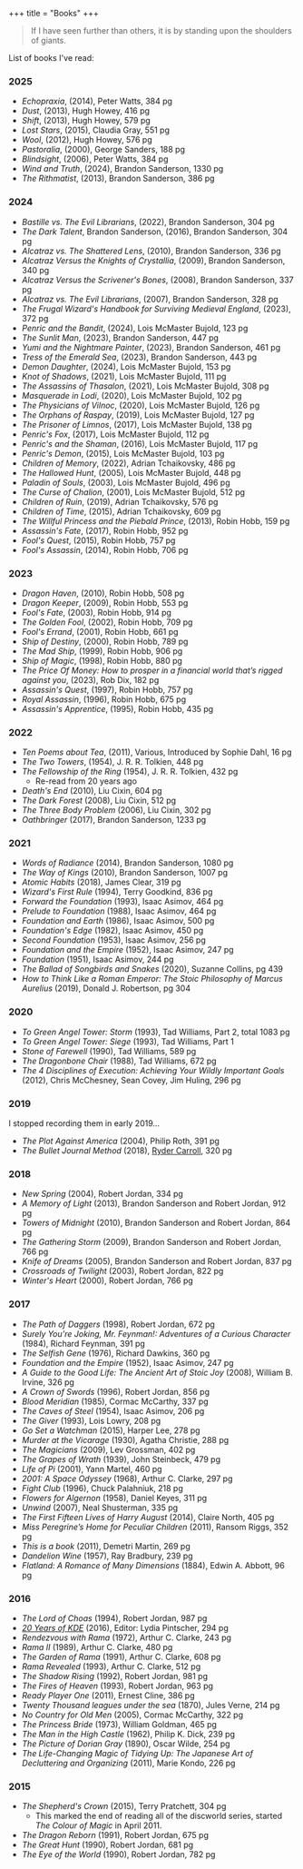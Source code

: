+++
title = "Books"
+++

> If I have seen further than others, it is by standing upon the shoulders of giants.

List of books I've read:

### 2025

* _Echopraxia_, (2014), Peter Watts, 384 pg
* _Dust_, (2013), Hugh Howey, 416 pg
* _Shift_, (2013), Hugh Howey, 579 pg
* _Lost Stars_, (2015), Claudia Gray, 551 pg
* _Wool_, (2012), Hugh Howey, 576 pg
* _Pastoralia_, (2000), George Sanders, 188 pg
* _Blindsight_, (2006), Peter Watts, 384 pg
* _Wind and Truth_, (2024), Brandon Sanderson, 1330 pg
* _The Rithmatist_, (2013), Brandon Sanderson, 386 pg

### 2024

* _Bastille vs. The Evil Librarians_, (2022), Brandon Sanderson, 304 pg
* _The Dark Talent_, Brandon Sanderson, (2016), Brandon Sanderson, 304 pg
* _Alcatraz vs. The Shattered Lens_, (2010), Brandon Sanderson, 336 pg
* _Alcatraz Versus the Knights of Crystallia_, (2009), Brandon Sanderson, 340 pg
* _Alcatraz Versus the Scrivener's Bones_, (2008), Brandon Sanderson, 337 pg
* _Alcatraz vs. The Evil Librarians_, (2007), Brandon Sanderson, 328 pg
* _The Frugal Wizard's Handbook for Surviving Medieval England_, (2023), 372 pg
* _Penric and the Bandit_, (2024), Lois McMaster Bujold, 123 pg
* _The Sunlit Man_, (2023), Brandon Sanderson, 447 pg
* _Yumi and the Nightmare Painter_, (2023), Brandon Sanderson, 461 pg
* _Tress of the Emerald Sea_, (2023), Brandon Sanderson, 443 pg
* _Demon Daughter_, (2024), Lois McMaster Bujold, 153 pg
* _Knot of Shadows_, (2021), Lois McMaster Bujold, 111 pg
* _The Assassins of Thasalon_, (2021), Lois McMaster Bujold, 308 pg
* _Masquerade in Lodi_, (2020), Lois McMaster Bujold, 102 pg
* _The Physicians of Vilnoc_, (2020), Lois McMaster Bujold, 126 pg
* _The Orphans of Raspay_, (2019), Lois McMaster Bujold, 127 pg
* _The Prisoner of Limnos_, (2017), Lois McMaster Bujold, 138 pg
* _Penric's Fox_, (2017), Lois McMaster Bujold, 112 pg
* _Penric's and the Shaman_, (2016), Lois McMaster Bujold, 117 pg
* _Penric's Demon_, (2015), Lois McMaster Bujold, 103 pg
* _Children of Memory_, (2022), Adrian Tchaikovsky, 486 pg
* _The Hallowed Hunt_, (2005), Lois McMaster Bujold, 448 pg
* _Paladin of Souls_, (2003), Lois McMaster Bujold, 496 pg
* _The Curse of Chalion_, (2001), Lois McMaster Bujold, 512 pg
* _Children of Ruin_, (2019), Adrian Tchaikovsky, 576 pg
* _Children of Time_, (2015), Adrian Tchaikovsky, 609 pg
* _The Willful Princess and the Piebald Prince_, (2013), Robin Hobb, 159 pg
* _Assassin's Fate_, (2017), Robin Hobb, 952 pg
* _Fool's Quest_, (2015), Robin Hobb, 757 pg
* _Fool's Assassin_, (2014), Robin Hobb, 706 pg

### 2023

* _Dragon Haven_, (2010), Robin Hobb, 508 pg
* _Dragon Keeper_, (2009), Robin Hobb, 553 pg
* _Fool's Fate_, (2003), Robin Hobb, 914 pg
* _The Golden Fool_, (2002), Robin Hobb, 709 pg
* _Fool's Errand_, (2001), Robin Hobb, 661 pg
* _Ship of Destiny_, (2000), Robin Hobb, 789 pg
* _The Mad Ship_, (1999), Robin Hobb, 906 pg
* _Ship of Magic_, (1998), Robin Hobb, 880 pg
* _The Price Of Money: How to prosper in a financial world that’s rigged against you_, (2023), Rob Dix, 182 pg
* _Assassin's Quest_, (1997), Robin Hobb, 757 pg
* _Royal Assassin_, (1996), Robin Hobb, 675 pg
* _Assassin's Apprentice_, (1995), Robin Hobb, 435 pg

### 2022

* _Ten Poems about Tea_, (2011), Various, Introduced by Sophie Dahl, 16 pg
* _The Two Towers_, (1954), J. R. R. Tolkien,  448 pg
* _The Fellowship of the Ring_ (1954), J. R. R. Tolkien, 432 pg
  * Re-read from 20 years ago
* _Death's End_ (2010), Liu Cixin, 604 pg
* _The Dark Forest_ (2008), Liu Cixin, 512 pg
* _The Three Body Problem_ (2006), Liu Cixin, 302 pg
* _Oathbringer_ (2017), Brandon Sanderson, 1233 pg

### 2021

* _Words of Radiance_ (2014), Brandon Sanderson, 1080 pg
* _The Way of Kings_ (2010), Brandon Sanderson, 1007 pg
* _Atomic Habits_ (2018), James Clear, 319 pg
* _Wizard's First Rule_ (1994), Terry Goodkind, 836 pg
* _Forward the Foundation_ (1993), Isaac Asimov, 464 pg
* _Prelude to Foundation_ (1988), Isaac Asimov, 464 pg
* _Foundation and Earth_ (1986), Isaac Asimov, 500 pg
* _Foundation's Edge_ (1982), Isaac Asimov, 450 pg
* _Second Foundation_ (1953), Isaac Asimov, 256 pg
* _Foundation and the Empire_ (1952), Isaac Asimov, 247 pg
* _Foundation_ (1951), Isaac Asimov, 244 pg
* _The Ballad of Songbirds and Snakes_ (2020), Suzanne Collins, pg 439
* _How to Think Like a Roman Emperor: The Stoic Philosophy of Marcus Aurelius_ (2019), Donald J. Robertson, pg 304

### 2020

* _To Green Angel Tower: Storm_ (1993), Tad Williams, Part 2, total 1083 pg
* _To Green Angel Tower: Siege_ (1993), Tad Williams, Part 1
* _Stone of Farewell_ (1990), Tad Williams, 589 pg
* _The Dragonbone Chair_ (1988), Tad Williams, 672 pg
* _The 4 Disciplines of Execution: Achieving Your Wildly Important Goals_ (2012),  Chris McChesney, Sean Covey, Jim Huling, 296 pg

### 2019

I stopped recording them in early 2019...

* _The Plot Against America_ (2004), Philip Roth, 391 pg
* _The Bullet Journal Method_ (2018), [Ryder Carroll](https://bulletjournal.com/), 320 pg

### 2018

* _New Spring_ (2004), Robert Jordan, 334 pg
* _A Memory of Light_ (2013), Brandon Sanderson and Robert Jordan, 912 pg
* _Towers of Midnight_ (2010), Brandon Sanderson and Robert Jordan, 864 pg
* _The Gathering Storm_ (2009), Brandon Sanderson and Robert Jordan, 766 pg
* _Knife of Dreams_ (2005), Brandon Sanderson and Robert Jordan, 837 pg
* _Crossroads of Twilight_ (2003), Robert Jordan, 822 pg
* _Winter's Heart_ (2000), Robert Jordan, 766 pg

### 2017

* _The Path of Daggers_ (1998), Robert Jordan, 672 pg
* _Surely You're Joking, Mr. Feynman!: Adventures of a Curious Character_ (1984), Richard Feynman, 391 pg
* _The Selfish Gene_ (1976), Richard Dawkins, 360 pg
* _Foundation and the Empire_ (1952), Isaac Asimov, 247 pg
* _A Guide to the Good Life: The Ancient Art of Stoic Joy_ (2008), William B. Irvine, 326 pg
* _A Crown of Swords_ (1996), Robert Jordan, 856 pg
* _Blood Meridian_ (1985), Cormac McCarthy, 337 pg
* _The Caves of Steel_ (1954), Isaac Asimov, 206 pg
* _The Giver_ (1993), Lois Lowry, 208 pg
* _Go Set a Watchman_ (2015), Harper Lee, 278 pg
* _Murder at the Vicarage_ (1930), Agatha Christie, 288 pg
* _The Magicians_ (2009), Lev Grossman, 402 pg
* _The Grapes of Wrath_ (1939), John Steinbeck, 479 pg
* _Life of Pi_ (2001), Yann Martel, 460 pg
* _2001: A Space Odyssey_ (1968), Arthur C. Clarke, 297 pg
* _Fight Club_ (1996), Chuck Palahniuk, 218 pg
* _Flowers for Algernon_ (1958), Daniel Keyes, 311 pg
* _Unwind_ (2007), Neal Shusterman, 335 pg
* _The First Fifteen Lives of Harry August_ (2014), Claire North, 405 pg
* _Miss Peregrine’s Home for Peculiar Children_ (2011), Ransom Riggs, 352 pg
* _This is a book_ (2011), Demetri Martin, 269 pg
* _Dandelion Wine_ (1957), Ray Bradbury, 239 pg
* _Flatland: A Romance of Many Dimensions_ (1884), Edwin A. Abbott, 96 pg

### 2016

* _The Lord of Choas_ (1994), Robert Jordan, 987 pg
* [_20 Years of KDE_](https://20years.kde.org/book/) (2016), Editor: Lydia Pintscher, 294 pg
* _Rendezvous with Rama_ (1972), Arthur C. Clarke, 243 pg
* _Rama II_ (1989), Arthur C. Clarke, 480 pg
* _The Garden of Rama_ (1991), Arthur C. Clarke, 608 pg
* _Rama Revealed_ (1993), Arthur C. Clarke, 512 pg
* _The Shadow Rising_ (1992), Robert Jordan, 981 pg
* _The Fires of Heaven_ (1993), Robert Jordan, 963 pg
* _Ready Player One_ (2011), Ernest Cline, 386 pg
* _Twenty Thousand leagues under the sea_ (1870), Jules Verne, 214 pg
* _No Country for Old Men_ (2005), Cormac McCarthy, 322 pg
* _The Princess Bride_ (1973), William Goldman, 465 pg
* _The Man in the High Castle_ (1962), Philip K. Dick, 239 pg
* _The Picture of Dorian Gray_ (1890), Oscar Wilde, 254 pg
* _The Life-Changing Magic of Tidying Up: The Japanese Art of Decluttering and Organizing_ (2011), Marie Kondo, 226 pg

### 2015

* _The Shepherd's Crown_ (2015), Terry Pratchett, 304 pg
  * This marked the end of reading all of the discworld series, started _The Colour of Magic_ in April 2011.
* _The Dragon Reborn_ (1991), Robert Jordan, 675 pg
* _The Great Hunt_ (1990), Robert Jordan, 681 pg
* _The Eye of the World_ (1990), Robert Jordan, 782 pg
